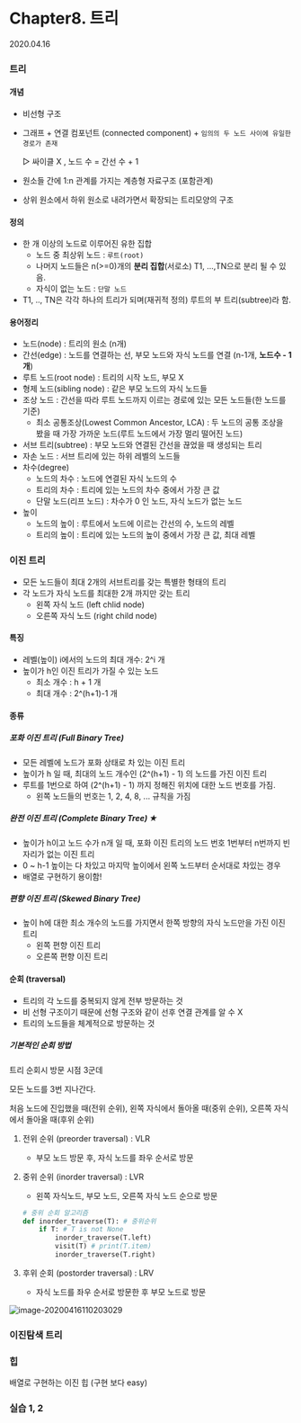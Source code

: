 # Chapter8. 트리

2020.04.16

### 트리

#### 개념

- 비선형 구조

- 그래프 + 연결 컴포넌트 (connected component) + `임의의 두 노드 사이에 유일한 경로가 존재`

  ▷ 싸이클 X , 노드 수 = 간선 수 + 1

- 원소들 간에 1:n 관계를 가지는 계층형 자료구조 (포함관계)

- 상위 원소에서 하위 원소로 내려가면서 확장되는 트리모양의 구조

#### 정의

- 한 개 이상의 노드로 이루어진 유한 집합
  - 노드 중 최상위 노드 : `루트(root)`
  - 나머지 노드들은 n(>=0)개의 **분리 집합**(서로소) T1, ...,TN으로 분리 될 수 있음.
  - 자식이 없는 노드 : `단말 노드`
- T1, .., TN은 각각 하나의 트리가 되며(재귀적 정의) 루트의 부 트리(subtree)라 함.

#### 용어정리

- 노드(node) : 트리의 원소 (n개)
- 간선(edge) : 노드를 연결하는 선, 부모 노드와 자식 노드를 연결 (n-1개, **노드수 - 1 개**)
- 루트 노드(root node) : 트리의 시작 노드, 부모 X
- 형제 노드(sibling node) : 같은 부모 노드의 자식 노드들
- 조상 노드 : 간선을 따라 루트 노드까지 이르는 경로에 있는 모든 노드들(한 노드를 기준)
  - 최소 공통조상(Lowest Common Ancestor, LCA) : 두 노드의 공통 조상을 봤을 때 가장 가까운 노드(루트 노드에서 가장 멀리 떨어진 노드)
- 서브 트리(subtree) : 부모 노드와 연결된 간선을 끊었을 때 생성되는 트리
- 자손 노드 : 서브 트리에 있는 하위 레벨의 노드들
- 차수(degree) 
  - 노드의 차수 : 노드에 연결된 자식 노드의 수
  - 트리의 차수 : 트리에 있는 노드의 차수 중에서 가장 큰 값
  - 단말 노드(리프 노드) : 차수가 0 인 노드, 자식 노드가 없는 노드
- 높이
  - 노드의 높이 : 루트에서 노드에 이르는 간선의 수, 노드의 레벨
  - 트리의 높이 : 트리에 있는 노드의 높이 중에서 가장 큰 값, 최대 레벨

### 이진 트리

- 모든 노드들이 최대 2개의 서브트리를 갖는 특별한 형태의 트리
- 각 노드가 자식 노드를 최대한 2개 까지만 갖는 트리
  - 왼쪽 자식 노드 (left chlid node)
  - 오른쪽 자식 노드 (right child node)

#### 특징

- 레벨(높이) i에서의 노드의 최대 개수: 2^i 개
- 높이가 h인 이진 트리가 가질 수 있는 노드
  - 최소 개수 : h + 1 개
  - 최대 개수 : 2^(h+1)-1 개

#### 종류

##### 포화 이진 트리 (Full Binary Tree)

- 모든 레벨에 노드가 포화 상태로 차 있는 이진 트리
- 높이가 h 일 때, 최대의 노드 개수인 (2^(h+1) - 1) 의 노드를 가진 이진 트리
- 루트를 1번으로 하여 (2^(h+1) - 1) 까지 정해진 위치에 대한 노드 번호를 가짐.
  - 왼쪽 노드들의 번호는 1, 2, 4, 8, ... 규칙을 가짐

##### 완전 이진 트리 (Complete Binary Tree) ★

- 높이가 h이고 노드 수가 n개 일 때, 포화 이진 트리의 노드 번호 1번부터 n번까지 빈 자리가 없는 이진 트리
- 0 ~ h-1 높이는 다 차있고 마지막 높이에서 왼쪽 노드부터 순서대로 차있는 경우
- 배열로 구현하기 용이함!

##### 편향 이진 트리 (Skewed Binary Tree)

- 높이 h에 대한 최소 개수의 노드를 가지면서 한쪽 방향의 자식 노드만을 가진 이진 트리
  - 왼쪽 편향 이진 트리
  - 오른쪽 편향 이진 트리

#### 순회 (traversal)

- 트리의 각 노드를 중복되지 않게 전부 방문하는 것
- 비 선형 구조이기 때문에 선형 구조와 같이 선후 연결 관계를 알 수 X
- 트리의 노드들을 체계적으로 방문하는 것

##### 기본적인 순회 방법

트리 순회시 방문 시점 3군데

모든 노드를 3번 지나간다.

처음 노드에 진입했을 때(전위 순위), 왼쪽 자식에서 돌아올 때(중위 순위), 오른쪽 자식에서 돌아올 때(후위 순위)

1. 전위 순위 (preorder traversal) : VLR

   - 부모 노드 방문 후, 자식 노드를 좌우 순서로 방문

2. 중위 순위 (inorder traversal) : LVR

   - 왼쪽 자식노드, 부모 노드, 오른쪽 자식 노드 순으로 방문

   ```python
   # 중위 순회 알고리즘
   def inorder_traverse(T): # 중위순위
       if T: # T is not None
           inorder_traverse(T.left)
           visit(T) # print(T.item)
           inorder_traverse(T.right)
   ```

3. 후위 순회 (postorder traversal) : LRV

   - 자식 노드를 좌우 순서로 방문한 후 부모 노드로 방문

![image-20200416110203029](C:\Users\youbi\AppData\Roaming\Typora\typora-user-images\image-20200416110203029.png)

### 이진탐색 트리

### 힙

배열로 구현하는 이진 힙 (구현 보다 easy)

### 실습 1, 2

